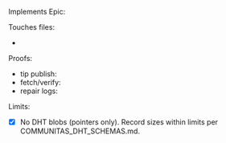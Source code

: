 Implements Epic: <!-- e.g., Epic A: Core bindings -->

Touches files:
- <!-- list key files and modules changed -->

Proofs:
- tip publish: <!-- attach logs or describe how tips were published via core -->
- fetch/verify: <!-- fetch manifest/pointers, verify ML-DSA signatures -->
- repair logs: <!-- show churn/loss scenarios + recovery -->

Limits:
- [x] No DHT blobs (pointers only). Record sizes within limits per COMMUNITAS_DHT_SCHEMAS.md.

